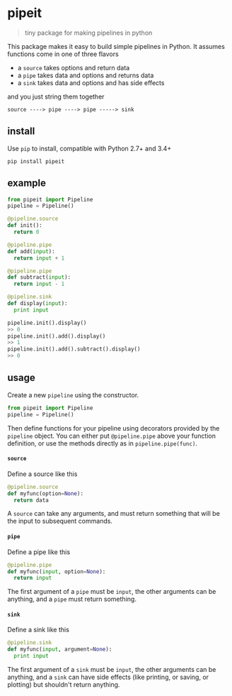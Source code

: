 # pipeit

> tiny package for making pipelines in python

This package makes it easy to build simple pipelines in Python. It assumes functions come in one of three flavors
- a `source` takes options and return data
- a `pipe` takes data and options and returns data
- a `sink` takes data and options and has side effects

and you just string them together
```
source ----> pipe ----> pipe -----> sink
```

## install

Use `pip` to install, compatible with Python 2.7+ and 3.4+

```
pip install pipeit
```

## example

```python
from pipeit import Pipeline
pipeline = Pipeline()

@pipeline.source
def init():
  return 0

@pipeline.pipe
def add(input):
  return input + 1

@pipeline.pipe
def subtract(input):
  return input - 1

@pipeline.sink
def display(input):
  print input

pipeline.init().display()
>> 0
pipeline.init().add().display()
>> 1
pipeline.init().add().subtract().display()
>> 0
```

## usage

Create a new `pipeline` using the constructor.

```python
from pipeit import Pipeline
pipeline = Pipeline()
```

Then define functions for your pipeline using decorators provided by the `pipeline` object. You can either put `@pipeline.pipe` above your function definition, or use the methods directly as in `pipeline.pipe(func)`.

#### `source`

Define a source like this

```python
@pipeline.source
def myfunc(option=None):
  return data
```
A `source` can take any arguments, and must return something that will be the input to subsequent commands.

#### `pipe`

Define a pipe like this

```python
@pipeline.pipe
def myfunc(input, option=None):
  return input
```
The first argument of a `pipe` must be `input`, the other arguments can be anything, and a `pipe` must return something.

#### `sink`

Define a sink like this

```python
@pipeline.sink
def myfunc(input, argument=None):
  print input
```
The first argument of a `sink` must be `input`, the other arguments can be anything, and a `sink` can have side effects (like printing, or saving, or plotting) but shouldn't return anything.
